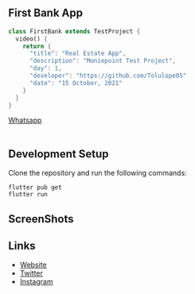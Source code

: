 ## First Bank App

```dart
class FirstBank extends TestProject {
  video() {
    return {
      "title": "Real Estate App",
      "description": "Moniepoint Test Project",
      "day": 1,
      "developer": "https://github.com/Tolulope05"
      "date": "15 October, 2021"
    }
  }
}
```

[Whatsapp](https://wa.link/4clrdv)
<br><br>
## Development Setup
Clone the repository and run the following commands:
```
flutter pub get
flutter run
```

## ScreenShots

<!-- <img src="assets/screenshots/home.png" height="500em" /> -->

## Links

* [Website](https://github.com/Tolulope05)
* [Twitter](https://twitter.com/FakunleTolu)
* [Instagram](https://instagram.com/tolucodes)
